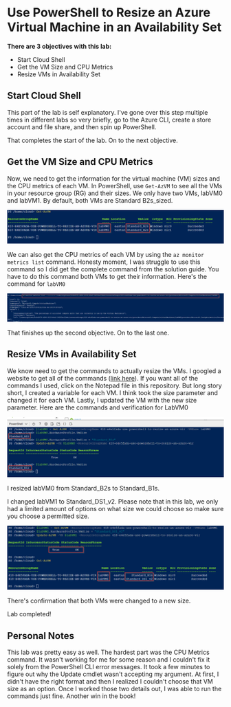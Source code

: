 # Use PowerShell to Resize an Azure Virtual Machine in an Availability Set

**There are 3 objectives with this lab:**
* Start Cloud Shell
* Get the VM Size and CPU Metrics
* Resize VMs in Availability Set




## Start Cloud Shell

This part of the lab is self explanatory. I've gone over this step multiple times in different labs so very briefly, go to the Azure CLI, create a store account and file share, and then spin up PowerShell. 

That completes the start of the lab. On to the next objective. 

## Get the VM Size and CPU Metrics

Now, we need to get the information for the virtual machine (VM) sizes and the CPU metrics of each VM. In PowerShell, use `Get-AzVM` to see all the VMs in your resource group (RG) and their sizes. We only have two VMs, labVM0 and labVM1. By default, both VMs are  Standard B2s_sized. 

![Image](AzureVMResize1.png)

We can also get the CPU metrics of each VM by using the `az monitor metrics list` command. Honesty moment, I was struggle to use this command so I did get the complete command from the solution guide. You have to do this command both VMs to get their information. Here's the command for `labVM0`

![Image](AzureVMResize2.png)

That finishes up the second objective. On to the last one. 

## Resize VMs in Availability Set

We know need to get the commands to actually resize the VMs. I googled a website to get all of the commands ([link here](https://www.veeam.com/blog/resize-azure-vm-powershell.html)). If you want all of the commands I used, click on the Notepad file in this repository. But long story short, I created a variable for each VM. I think took the size parameter and changed it for each VM. Lastly, I updated the VM with the new size parameter. Here are the commands and verification for LabVM0

![Image](AzureVMResize3.png)

I resized labVM0 from Standard_B2s to Standard_B1s. 

I changed labVM1 to Standard_DS1_v2. Please note that in this lab, we only had a limited amount of options on what size we could choose so make sure you choose a permitted size. 

![Image](AzureVMResize4.png)

There's confirmation that both VMs were changed to a new size. 

Lab completed!


## Personal Notes

This lab was pretty easy as well. The hardest part was the CPU Metrics command. It wasn't working for me for some reason and I couldn't fix it solely from the PowerShell CLI error messages. It took a few minutes to figure out why the Update cmdlet wasn't accepting my argument. At first, I didn't have the right format and then I realized I couldn't choose that VM size as an option. Once I worked those two details out, I was able to run the commands just fine. Another win in the book!
